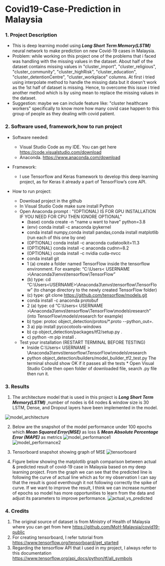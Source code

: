 # Covid19-Case-Prediction in Malaysia

### 1. Project Description
  * This is deep learning model using **_Long Short Term Memory(LSTM)_** neural
network to make prediction on new Covid-19 cases in Malaysia.
  * Problem: while working on this project one of the problems that i faced was handling with the missing values in the dataset. About half of the dataset contains missing values in "cluster_import", "cluster_religious", "cluster_community", "cluster_highRisk", "cluster_education", "cluster_detentionCentre", "cluster_workplace" columns. At first i tried using interpolate method to handle the missing data but it doesn't work as the 1st half of dataset is missing. Hence, to overcome this issue i tried another method which is by using mean to replace the missing values in the dataset.
  * Suggestion: maybe we can include feature like: "cluster healthcare workers" specifically to know more how many covid case happen to this group of people as they dealing with covid patient.  

### 2. Software used, framework,how to run project
   * Software needed:
     * Visual Studio Code as my IDE. You can get here https://code.visualstudio.com/download
     * Anaconda. https://www.anaconda.com/download

   * Framework:
     * I use Tensorflow and Keras framework to develop this deep learning project, as for Keras it already a part of TensorFlow’s core API.
   
   * How to run project:
     * Download project in the github
     * In Visual Studio Code make sure install Python
     * Open Anaconda prompt : "(OPTIONAL) IS FOR GPU INSTALLATION IF YOU NEED FOR CPU THEN IGNORE OPTIONAL"
        * (base) conda create -n "name u want to have" python=3.8
        * (env) conda install -c anaconda ipykernel
        * conda install numpy,conda install pandas,conda install matplotlib (run each of this one by one)
        * (OPTIONAL) conda install -c anaconda cudatoolkit=11.3
        * (OPTIONAL) conda install -c anaconda cudnn=8.2
        * (OPTIONAL) conda install -c nvidia cuda-nvcc
        * conda install git
        * 1 (a) create a folder named TensorFlow inside the tensorflow environment. For example: “C:\Users\< USERNAME >\Anaconda3\envs\tensorflow\TensorFlow”
        * (b) type: cd “C:\Users\<USERNAME>\Anaconda3\envs\tensorflow\TensorFlow” (to change directory to the newly created TensorFlow folder) 
        * (c) type: git clone https://github.com/tensorflow/models.git
        * conda install -c anaconda protobuf
        * 2 (a) type: cd “C:\Users\< USERNAME >\Anaconda3\envs\tensorflow\TensorFlow\models\research” (into TensorFlow\models\research for example)
        * b) type: protoc object_detection/protos/*.proto --python_out=.
        * 3 a) pip install pycocotools-windows
        * b) cp object_detection/packages/tf2/setup.py .
        * c) python -m pip install .
      * Test your installation (RESTART TERMINAL BEFORE TESTING)  
         * Inside C:\Users\< USERNAME > \Anaconda3\envs\tensorflow\TensorFlow\models\research
         * python object_detection/builders/model_builder_tf2_test.py The terminal should show OK if it passes all the tests
    * Open Visual Studio Code then open folder of downloaded file, search .py file then run it.

 
 
### 3. Results
1. The architecture model that is used in this project is **_Long Short Term Memory(LSTM)_** ,number of nodes is 64 nodes & window size is 30 LSTM, Dense, and Dropout layers have been implemented in the
model.

![model_architecture](https://github.com/dalila28/covid19-case-prediction/assets/135775153/a4e6edad-6be8-4bc9-b954-9bd18c550acb)


2. Below are the snapshot of the model performance under 100 epochs which **_Mean Squared Error(MSE)_** as loss & **_Mean Absolute Percentage Error (MAPE)_** as metrics
![model_performance1](https://github.com/dalila28/covid19-case-prediction/assets/135775153/90e47889-be52-4773-8119-a2bfc4915d0a)
![model_performance2](https://github.com/dalila28/covid19-case-prediction/assets/135775153/60274f15-60d8-4dc4-8818-e5f24ac688be)

3. Tensorboard snapshot showing graph of MSE
![tensorboard](https://github.com/dalila28/covid19-case-prediction/assets/135775153/43f140ac-c979-42e4-b436-66d4be2d1b0d)


4. Figure below showing the matplotlib graph comparison between actual & predicted result of covid-19 case in Malaysia based on my deep learning project. From the graph we can see that the predicted line is following the curve of actual line which as for my observation I can say that the result is good eventhough it not following correctly the spike of curve. If we want to improve the result, I think we can increase number of epochs so model has more opportunities to learn from the data and adjust its parameters to improve performance.
![actual_vs_predicted](https://github.com/dalila28/covid19-case-prediction/assets/135775153/b3da4626-c7c0-4a57-837c-b2e6221da0b2)


### 4. Credits
1. The original source of dataset is from Ministry of Health of Malaysia where you can get from here https://github.com/MoH-Malaysia/covid19-public
2. For creating tensorboard, I refer tutorial from https://www.tensorflow.org/tensorboard/get_started
3. Regarding the tensorflow API that I used in my project, I always refer to this documentation https://www.tensorflow.org/api_docs/python/tf/all_symbols

